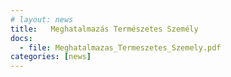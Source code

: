 ```yaml
---
# layout: news
title:   Meghatalmazás Természetes Személy
docs:
  - file: Meghatalmazas_Termeszetes_Szemely.pdf
categories: [news]
---
```


